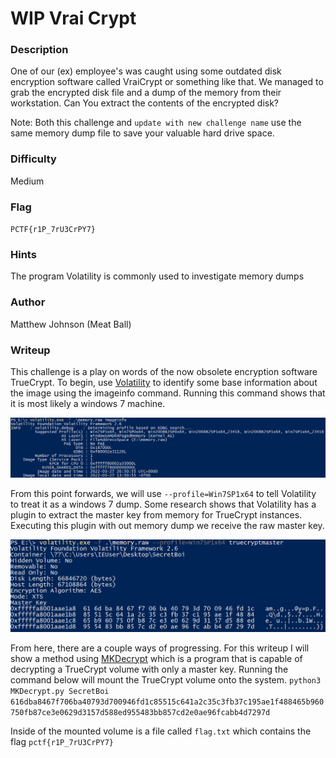 # WIP Vrai Crypt


### Description
One of our (ex) employee's was caught using some outdated disk encryption software called VraiCrypt or something like that. We managed to grab the encrypted disk file and a dump of the memory from their workstation. Can You extract the contents of the encrypted disk?

Note: Both this challenge and `update with new challenge name` use the same memory dump file to save your valuable hard drive space. 

### Difficulty
Medium

### Flag
`PCTF{r1P_7rU3CrPY7}`

### Hints
The program Volatility is commonly used to investigate memory dumps

### Author
Matthew Johnson (Meat Ball)

### Writeup
This challenge is a play on words of the now obsolete encryption software TrueCrypt.
To begin, use [Volatility](https://www.volatilityfoundation.org/) to identify some base information about the image using the imageinfo command. Running this command shows that it is most likely a windows 7 machine.

<p align="center"><img src="https://github.com/MasonCompetitiveCyber/PatriotCTF2022-Public/blob/main/writeup-images/VolatilityImageInfo.PNG?raw=true"></p>

From this point forwards, we will use `--profile=Win7SP1x64` to tell Volatility to treat it as a windows 7 dump.
Some research shows that Volatility has a plugin to extract the master key from memory for TrueCrypt instances. Executing this plugin with out memory dump we receive the raw master key.

<p align="center"><img src="https://github.com/MasonCompetitiveCyber/PatriotCTF2022-Public/blob/main/writeup-images/VolatilityMasterKey.PNG?raw=true"></p>

From here, there are a couple ways of progressing. For this writeup I will show a method using [MKDecrypt](https://github.com/AmNe5iA/MKDecrypt) which is a program that is capable of decrypting a TrueCrypt volume with only a master key. Running the command below will mount the TrueCrypt volume onto the system.
`python3 MKDecrypt.py SecretBoi 616dba8467f706ba40793d700946fd1c85515c641a2c35c3fb37c195ae1f488465b960750fb87ce3e0629d3157d588ed955483bb857cd2e0ae96fcabb4d7297d`

Inside of the mounted volume is a file called `flag.txt` which contains the flag `pctf{r1P_7rU3CrPY7}`
